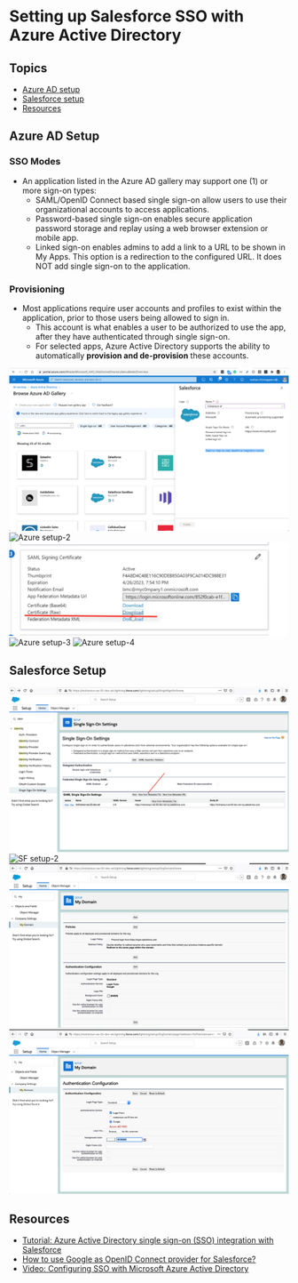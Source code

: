 # Setting up Salesforce SSO with Azure Active Directory

## Topics
- [Azure AD setup](#adsetup)
- [Salesforce setup](#sfsetup)
-  [Resources](#resources)

<a name="adsetup"></a>
## Azure AD Setup

### SSO Modes
- An application listed in the Azure AD gallery may support one (1) or more sign-on types:
    - SAML/OpenID Connect based single sign-on allow users to use their organizational accounts to access applications.
    - Password-based single sign-on enables secure application password storage and replay using a web browser extension or mobile app.
    - Linked sign-on enables admins to add a link to a URL to be shown in My Apps. This option is a redirection to the configured URL. It does NOT add single sign-on to the application.

### Provisioning
- Most applications require user accounts and profiles to exist within the application, prior to those users being allowed to sign in. 
    - This account is what enables a user to be authorized to use the app, after they have authenticated through single sign-on. 
    - For selected apps, Azure Active Directory supports the ability to automatically **provision and de-provision** these accounts.

![Azure setup](img/azure-ad-sf-sso-1.png)
![Azure setup-2](https://docs.microsoft.com/en-us/azure/active-directory/saas-apps/common/edit-urls.png)
![Azure setup-7](img/azure-ad-sf-sso-7.png)
![Azure setup-3](https://docs.microsoft.com/en-us/azure/active-directory/saas-apps/common/metadataxml.png)
![Azure setup-4](https://docs.microsoft.com/en-us/azure/active-directory/saas-apps/common/copy-configuration-urls.png)



<a name="sfsetup"></a>
## Salesforce Setup
![SF setup](img/azure-ad-sf-sso-2.png)
![SF setup-2](https://docs.microsoft.com/en-us/azure/active-directory/saas-apps/media/salesforce-tutorial/salesforcexml.png)
![SF setup-3](img/azure-ad-sf-sso-3.png)
![SF setup-4](img/azure-ad-sf-sso-5.png)



<a name="resources"></a>

## Resources 
- [Tutorial: Azure Active Directory single sign-on (SSO) integration with Salesforce](https://docs.microsoft.com/en-us/azure/active-directory/saas-apps/salesforce-tutorial)
- [How to use Google as OpenID Connect provider for Salesforce?](https://github.com/mohan-chinnappan-n/cli-dx/blob/master/oid/openId-connect.md)
- [Video: Configuring SSO with Microsoft Azure Active Directory ](https://www.youtube.com/watch?v=rPaaRFw_-0Q)

